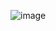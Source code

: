 ![image](https://user-images.githubusercontent.com/97442619/182020236-69df5304-6639-41da-b5e2-95f4ff066622.png?width=30&height=80)


